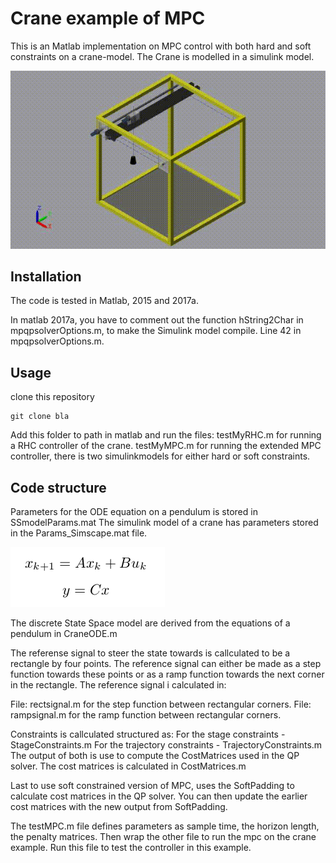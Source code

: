 # Crane example of MPC

This is an Matlab implementation on MPC control with both hard and soft constraints on a crane-model. The Crane is modelled in a simulink model.

![A MPC following a rectangular trajectory](pic/gify_crane.gif)



## Installation

The code is tested in Matlab, 2015 and 2017a.

In matlab 2017a, you have to comment out the function hString2Char in mpqpsolverOptions.m, to make the Simulink model compile. Line 42 in mpqpsolverOptions.m.


## Usage
clone this repository

```
git clone bla
```
Add this folder to path in matlab and run the files:
testMyRHC.m for running a RHC controller of the crane.
testMyMPC.m for running the extended MPC controller, there is two simulinkmodels for either hard or soft constraints.

## Code structure

Parameters for the ODE equation on a pendulum is stored in SSmodelParams.mat
The simulink model of a crane has parameters stored in the Params_Simscape.mat file.

![](pic/state_space_rep.png)

The discrete State Space model are derived from the equations of a pendulum in CraneODE.m

The referense signal to steer the state towards is callculated to be a rectangle by four points. The reference signal can either be made as a step function towards these points or as a ramp function towards the next corner in the rectangle. The reference signal i calculated in:

File: rectsignal.m for the step function between rectangular corners.
File: rampsignal.m for the ramp function between rectangular corners. 

Constraints is callculated structured as:
For the stage constraints - StageConstraints.m
For the trajectory constraints - TrajectoryConstraints.m
The output of both is use to compute the CostMatrices used in the QP solver. The cost matrices is calculated in CostMatrices.m

Last to use soft constrained version of MPC, uses the SoftPadding to calculate cost matrices in the QP solver. You can then update the earlier cost matrices with the new output from SoftPadding.

The testMPC.m file defines parameters as sample time, the horizon length, the penalty matrices. Then wrap the other file to run the mpc on the crane example. Run this file to test the controller in this example.

